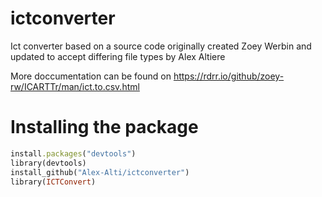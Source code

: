 # ictconverter
Ict converter based on a source code originally created Zoey Werbin and updated to accept differing file types by Alex Altiere

More doccumentation can be found on https://rdrr.io/github/zoey-rw/ICARTTr/man/ict.to.csv.html


# Installing the package
```ruby
install.packages("devtools")
library(devtools)
install_github("Alex-Alti/ictconverter")
library(ICTConvert)
```
